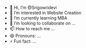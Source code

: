 - 👋 Hi, I’m @Srigowridevi
- 👀 I’m interested in Website Creation
- 🌱 I’m currently learning  MBA
- 💞️ I’m looking to collaborate on ...
- 📫 How to reach me ...
- 😄 Pronouns: ...
- ⚡ Fun fact: ...

<!---
Srigowridevi/Srigowridevi is a ✨ special ✨ repository because its `README.md` (this file) appears on your GitHub profile.
You can click the Preview link to take a look at your changes.
--->
